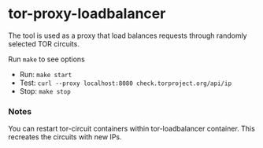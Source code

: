 # tor-proxy-loadbalancer
The tool is used as a proxy that load balances requests through randomly selected TOR circuits.

Run `make` to see options

* Run: `make start`
* Test: `curl --proxy localhost:8080 check.torproject.org/api/ip`
* Stop: `make stop`

### Notes
You can restart tor-circuit containers within tor-loadbalancer container. This recreates the circuits with new IPs.
